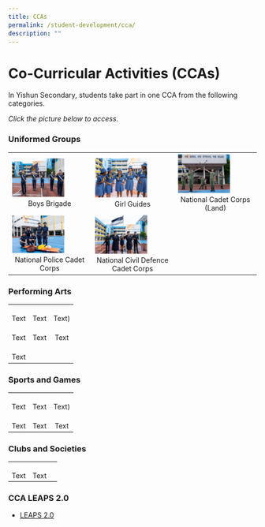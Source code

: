 ```yaml
---
title: CCAs
permalink: /student-development/cca/
description: ""
---
```

Co-Curricular Activities (CCAs)
===============================

In Yishun Secondary, students take part in one CCA from the following categories. 

*Click the picture below to access.*

### Uniformed Groups

|  |  |  |
| -------- | -------- | -------- |
| <img src="/images/StudDevelopment/CCAs/BoysBrigade%20(1).png" style="width:70%"> <div style="text-align:center">Boys Brigade</div>   | <img src="/images/StudDevelopment/CCAs/GirlGuides%20(1).png" style="width:70%"><div style="text-align:center">Girl Guides</div>  | <img src="/images/StudDevelopment/CCAs/NCC%20(1).png" style="width:70%"><div style="text-align:center">National Cadet Corps (Land)</div>   |
| <img src="/images/StudDevelopment/CCAs/NCDCC%20(1).png" style="width:70%"><div style="text-align:center">National Police Cadet Corps</div> | <img src="/images/StudDevelopment/CCAs/NPCC%20(1).png" style="width:70%"><div style="text-align:center">National Civil Defence Cadet Corps</div> |  |

### Performing Arts

|  |  |  |
| -------- | -------- | -------- |
| <img src=" " style="width:70%"> <div style="text-align:center">Text</div>   | <img src=" " style="width:70%"><div style="text-align:center">Text</div>  | <img src=" " style="width:70%"><div style="text-align:center">Text)</div>   |
| <img src=" " style="width:70%"><div style="text-align:center">Text</div> | <img src=" " style="width:70%"><div style="text-align:center">Text</div> |<img src=" " style="width:70%"><div style="text-align:center">Text</div>   |
| <img src=" " style="width:70%"><div style="text-align:center">Text</div> |  | |


### Sports and Games

|  |  |  |
| -------- | -------- | -------- |
| <img src=" " style="width:70%"> <div style="text-align:center">Text</div>   | <img src=" " style="width:70%"><div style="text-align:center">Text</div>  | <img src=" " style="width:70%"><div style="text-align:center">Text)</div>   |
| <img src=" " style="width:70%"><div style="text-align:center">Text</div> | <img src=" " style="width:70%"><div style="text-align:center">Text</div> |<img src=" " style="width:70%"><div style="text-align:center">Text</div>   |



### Clubs and Societies

|  |  |  |
| -------- | -------- | -------- |
| <img src=" " style="width:70%"> <div style="text-align:center">Text</div>   | <img src=" " style="width:70%"><div style="text-align:center">Text</div>  |  |



### CCA LEAPS 2.0

*   [LEAPS 2.0](https://yishunsec.moe.edu.sg/qql/slot/u276/Holistic%20Education/Student%20Development/CCA/CCA%20LEAPS%202.0/LEAPS-2.0-Parents.pdf)
